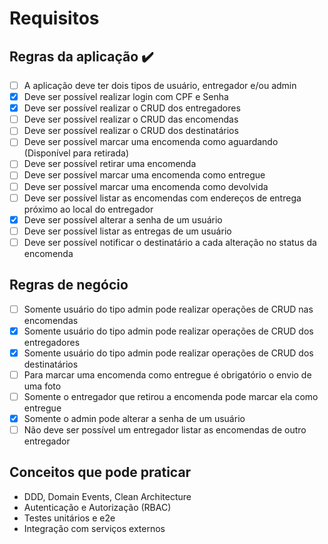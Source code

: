 # Requisitos

## Regras da aplicação ✔️

- [ ] A aplicação deve ter dois tipos de usuário, entregador e/ou admin
- [x] Deve ser possível realizar login com CPF e Senha
- [x] Deve ser possível realizar o CRUD dos entregadores
- [ ] Deve ser possível realizar o CRUD das encomendas
- [ ] Deve ser possível realizar o CRUD dos destinatários
- [ ] Deve ser possível marcar uma encomenda como aguardando (Disponível para retirada)
- [ ] Deve ser possível retirar uma encomenda
- [ ] Deve ser possível marcar uma encomenda como entregue
- [ ] Deve ser possível marcar uma encomenda como devolvida
- [ ] Deve ser possível listar as encomendas com endereços de entrega próximo ao local do entregador
- [x] Deve ser possível alterar a senha de um usuário
- [ ] Deve ser possível listar as entregas de um usuário
- [ ] Deve ser possível notificar o destinatário a cada alteração no status da encomenda

## Regras de negócio

- [ ] Somente usuário do tipo admin pode realizar operações de CRUD nas encomendas
- [x] Somente usuário do tipo admin pode realizar operações de CRUD dos entregadores
- [x] Somente usuário do tipo admin pode realizar operações de CRUD dos destinatários
- [ ] Para marcar uma encomenda como entregue é obrigatório o envio de uma foto
- [ ] Somente o entregador que retirou a encomenda pode marcar ela como entregue
- [x] Somente o admin pode alterar a senha de um usuário
- [ ] Não deve ser possível um entregador listar as encomendas de outro entregador

## Conceitos que pode praticar

- DDD, Domain Events, Clean Architecture
- Autenticação e Autorização (RBAC)
- Testes unitários e e2e
- Integração com serviços externos
